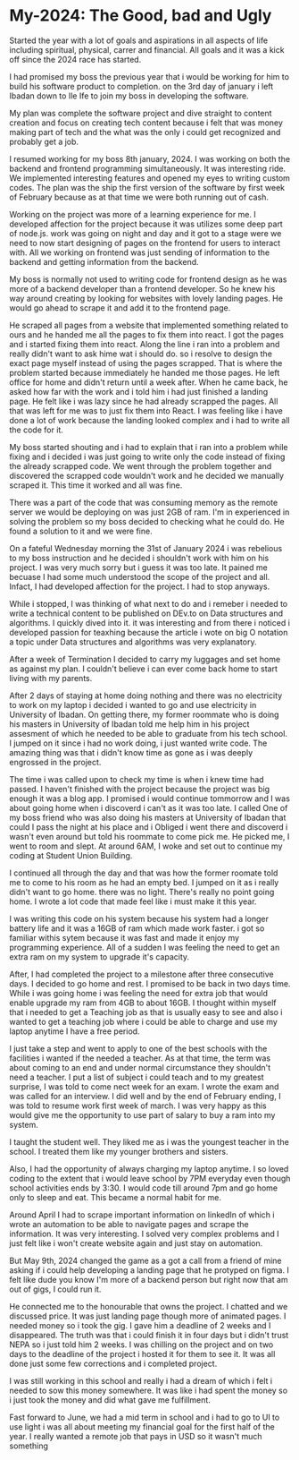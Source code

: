 # My-2024: The Good, bad and Ugly

Started the year with a lot of goals and aspirations in all aspects of life including spiritual, physical, carrer and financial. All goals and it was a kick off since the 2024 race has started. 

I had promised my boss the previous year that i would be working for him to build his software product to completion. on the 3rd day  of january i left Ibadan down to Ile Ife to join my boss in developing the software.

My plan was complete the software project and dive straight to content creation and focus on creating tech content because i felt that was money making part of tech and the what was the only i could get recognized and probably get  a job. 

I resumed working for my boss 8th january, 2024. I was working on both the backend and frontend programming simultaneously. It was interesting ride. We implemented interesting features and opened my eyes to writing custom codes. The plan was the ship the first version of the software by first week of February because as at that time we were both running out of cash.

Working on the project was more of a learning experience for me. I developed affection for the project because it was utilizes some deep part of node.js.  work was going on night and day and it got to a stage were we need to now start designing of pages on the frontend for users to interact with. All we working on frontend was just  sending of information to the backend  and getting information from the backend. 

My boss is normally not used to writing code for frontend design as he was more of a backend developer than a frontend developer. So he knew his way around creating by looking for websites with lovely landing pages. He would go ahead to scrape it and add it to the frontend page. 

He scraped all pages from a website that implemented something related to ours and he handed me all the pages to fix them into react. I got the pages and i started fixing them into react. Along the line i ran into a problem and really didn't want to ask hime wat i should do. so i resolve to design the exact page myself instead of using the pages scrapped. That is where the problem started because immediately he handed me those pages. He left office for home and didn't return until a week after. When he came back, he asked how far with the work and i told him i had just finished a landing page. He felt like i was lazy since he had already scrapped the pages. All that was left for me was to just fix them into React. I was feeling like i have done a lot of work because the landing looked complex and i had to write all the code for it. 

My boss started shouting and i had to explain that i ran into a problem while fixing and i decided i was just going to write only the code instead of fixing the already scrapped code. We went through the problem together and discovered the scrapped code  wouldn't work and he decided we manually scraped it. This time it worked and all was fine. 

There was a part of the code that was consuming memory as the remote server we would be deploying on was just 
2GB of ram. I'm in experienced in solving the problem so my boss decided to checking what he could do. He found a solution to it and we were fine.

On a fateful Wednesday morning  the 31st of January 2024 i was rebelious to my boss instruction and he decided i shouldn't work with him on his project. I was very much sorry but i guess it was too late. It pained me becuase I had some much understood the scope of the  project and all. Infact, I had developed affection for the project. I had to stop anyways.

While i stopped, I was thinking of what next to do and i remeber i needed to write a technical content to be published on DEv.to on Data structures and algorithms. I quickly dived into it. it was interesting and from there i noticed i developed passion for teaxhing because the article i wote on big O notation a topic under Data structures and algorithms was very explanatory.

After a week of Termination I decided to carry my luggages and set home as against my plan. I couldn't believe i can ever come back home to start living with my parents.

After 2 days of staying at home doing nothing and there was no electricity to work on my laptop i decided i wanted to go and use electricity in University of Ibadan. On getting there, my former roommate who is doing his masters in University of Ibadan told me help him in his project assesment of which he needed to be able to graduate from his tech school. I jumped on it since i had no work doing, i just wanted write code. The amazing thing was that i didn't know time as gone as i was deeply engrossed in the project.

The time i was called upon to check my time is when i knew time had passed. I haven't finished with the project because the project was big enough it was a blog app. I promised i would continue tommorrow and I was about going home when i discoverd i can't as it was too late. I called One of my boss friend who was also doing his masters at University of Ibadan that could I pass the night at his place and i Obliged i went  there and discoverd i wasn't even around but told his roommate to come pick me. He picked me, I went to room and slept. At around 6AM, I woke and set out to continue my coding at Student Union Building. 

I continued all through the day and that was how the former roomate told me to come to his room as he had an empty bed. I jumped on it as i really didn't want to go home. there was no light. There's really no point going home. I wrote a lot code that made feel like i must make it this year.


I was writing this code on his system because his system had a longer battery life and it was a 16GB of ram which made work faster. i got so familiar withis sytem because it was fast and made it enjoy my programming experience. All of a sudden I was feeling the need to get an extra ram on my system to upgrade it's capacity.


After, I had completed the project to a milestone after three consecutive days. I decided to go home and rest. I promised to be back in two days time. While i was going home i was feeling the need for extra job that would enable upgrade my ram from 4GB to about 16GB. I thought within myself that i needed to get a Teaching job as that is usually easy to see and also i wanted to get a teaching job where i could be able to charge and use my laptop anytime I have a free period.

I just take a step and went to apply to one of the best schools with the facilities i wanted if the needed a teacher. As at that time, the term was about coming to an end and under normal circumstance they shouldn't need a teacher. I put a list of subject i could teach and to my greatest surprise, I was told to come nect week for an exam. I wrote the exam and was called for an interview. I did well and by the end of February ending, I was told to resume work first week of march. I was very happy as this would give me the opportunity to use part of salary to buy a ram into my system. 

I taught the student well. They liked me as i was the youngest teacher in the school. I treated them like my younger brothers and sisters.

Also, I had the opportunity of always charging my laptop anytime. I so loved coding to the extent that i would leave school by 7PM everyday even though school  activities ends by 3:30. I would code till around 7pm and go home only to sleep and eat. This became a normal habit for me.

Around April I had to scrape important information on linkedIn of which i wrote an automation to be able to navigate pages and scrape the information. It was very interesting. I solved very complex problems and I just felt like i won't create website again and just stay on automation.

But May 9th, 2024 changed the game as a got a call from a friend of mine asking if i could help developing a landing page that he protyped on figma. I felt like dude you know I'm more of a backend person but right now that am out of gigs, I could run it. 

He connected me to the honourable that owns the project. I chatted and we discussed price. It was just landing page though more of animated pages. I needed money so i took the gig. I gave him a deadline of 2 weeks and I disappeared. The truth was that i could finish it in four days but i didn't trust NEPA so i just told him 2 weeks. I was chilling on the project and on two days to the deadline of the project i hosted it for them to see it. It was all done just some few corrections and i completed project.

I was still working in this school and really i had a dream of which i felt i needed to sow this money somewhere. It was like i had spent the money so i just took the money and did what gave me fulfillment.

Fast forward to June, we had a mid term in school and i had to go to UI to use light i was all about meeting my financial goal for the first half of the year.
I really wanted a remote job that pays in USD so it wasn't much something 